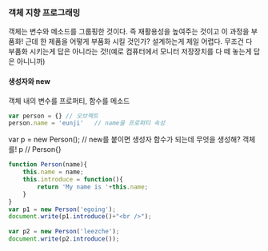 ### 객체 지향 프로그래밍
객체는 변수와 메소드를 그룹핑한 것이다. 즉 재활용성을 높여주는 것이고 이 과정을 부품화!
근데 한 제품을 어떻게 부품화 시킬 것인가? 설계하는게 제일 어렵다. 
무조건 다 부품화 시키는게 답은 아니라는 것!(예로 컴퓨터에서 모니터 저장장치를 다 떼 놓는게 답은 아니니까)<br>


#### 생성자와 new
객체 내의 변수를 프로퍼티, 함수를 메소드
```javascript
var person = {} // 오브젝트
person.name = 'eunji'   // name을 프로퍼티 속성
```
var p = new Person(); // new를 붙이면 생성자 함수가 되는데 무엇을 생성해? 객체를!
p // Person{}

```javascript
function Person(name){
    this.name = name;
    this.introduce = function(){
        return 'My name is '+this.name; 
    }   
}
var p1 = new Person('egoing');
document.write(p1.introduce()+"<br />");
 
var p2 = new Person('leezche');
document.write(p2.introduce());
```
